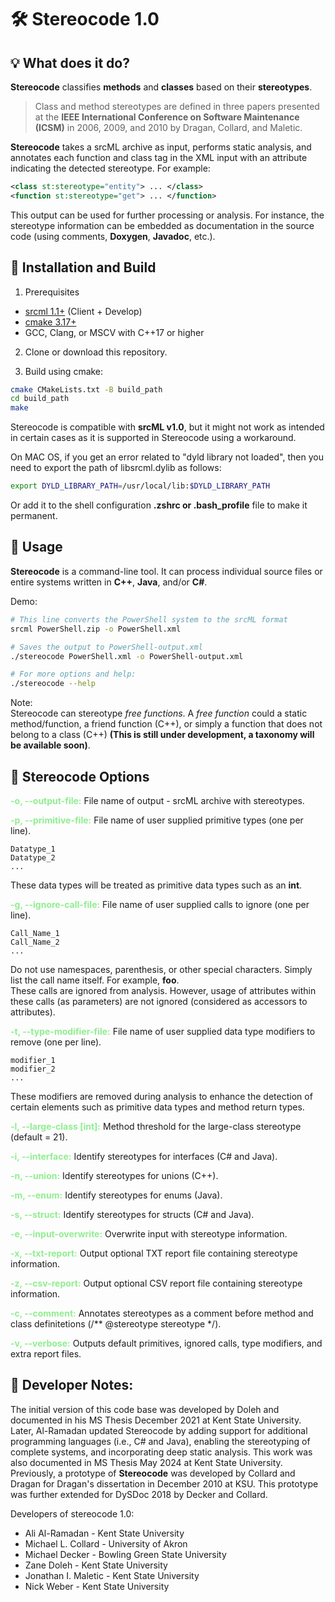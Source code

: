 # 🛠 **Stereocode 1.0**


## 💡 **What does it do?**
**Stereocode** classifies **methods** and **classes** based on their **stereotypes**.

> Class and method stereotypes are defined in three papers presented at the **IEEE International Conference on Software Maintenance (ICSM)** in 2006, 2009, and 2010 by Dragan, Collard, and Maletic.

**Stereocode**  takes a srcML archive as input, performs static analysis, and annotates each function and class tag in the XML input with an attribute indicating the detected stereotype. For example:

```XML
<class st:stereotype="entity"> ... </class>
<function st:stereotype="get"> ... </function>
```

This output can be used for further processing or analysis. For instance, the stereotype information can be embedded as documentation in the source code (using comments, **Doxygen**, **Javadoc**, etc.).


## 🔧 Installation and Build
1. Prerequisites
- [srcml 1.1+](https://www.srcml.org/) (Client + Develop)
- [cmake 3.17+](https://cmake.org/)
- GCC, Clang, or MSCV with C++17 or higher

2. Clone or download this repository.

3. Build using cmake:

```bash
cmake CMakeLists.txt -B build_path
cd build_path
make
```


Stereocode is compatible with **srcML v1.0**, but it might not work as intended in certain cases as it is supported in Stereocode using a workaround. </br>

On MAC OS, if you get an error related to "dyld library not loaded", then you need to export the path of libsrcml.dylib as follows: </br> 
```bash
export DYLD_LIBRARY_PATH=/usr/local/lib:$DYLD_LIBRARY_PATH 
```

Or add it to the shell configuration **.zshrc or .bash_profile** file to make it permanent.


## 🚀 Usage

**Stereocode**  is a command-line tool. It can process individual source files or entire systems written in **C++**, **Java**, and/or **C#**. 

Demo: 
```bash
# This line converts the PowerShell system to the srcML format
srcml PowerShell.zip -o PowerShell.xml

# Saves the output to PowerShell-output.xml
./stereocode PowerShell.xml -o PowerShell-output.xml

# For more options and help:
./stereocode --help
```

Note:</br>
Stereocode can stereotype *free functions*. A *free function* could a static method/function, a friend function (C++), or simply a function that does not belong to a class (C++) **(This is still under development, a taxonomy will be available soon)**.

## 📜 Stereocode Options

<span style='color: lightgreen;'>**-o, --output-file:**</span> File name of output - srcML archive with stereotypes.

<span style='color: lightgreen;'>**-p, --primitive-file:**</span> File name of user supplied primitive types (one per line). </br>
```
Datatype_1
Datatype_2
...
```
These data types will be treated as primitive data types such as an **int**.

<span style='color: lightgreen;'>**-g, --ignore-call-file:**</span> File name of user supplied calls to ignore (one per line). </br>
```
Call_Name_1
Call_Name_2
...
```
Do not use namespaces, parenthesis, or other special characters. Simply list the call name itself. For example, **foo**. </br>
These calls are ignored from analysis. However, usage of attributes within these calls (as parameters) are not ignored (considered as accessors to attributes).

<span style='color: lightgreen;'>**-t, --type-modifier-file:**</span> File name of user supplied data type modifiers to remove (one per line). </br>
```
modifier_1
modifier_2
...
```
These modifiers are removed during analysis to enhance the detection of certain elements such as primitive data types and method return types. 

<span style='color: lightgreen;'>**-l, --large-class \[int]:**</span> Method threshold for the large-class stereotype (default = 21).

<span style='color: lightgreen;'>**-i, --interface:**</span> Identify stereotypes for interfaces (C# and Java). 

<span style='color: lightgreen;'>**-n, --union:**</span> Identify stereotypes for unions (C++). 

<span style='color: lightgreen;'>**-m, --enum:**</span> Identify stereotypes for enums (Java). 

<span style='color: lightgreen;'>**-s, --struct:**</span> Identify stereotypes for structs (C# and Java). 

<span style='color: lightgreen;'>**-e, --input-overwrite:**</span> Overwrite input with stereotype information. 

<span style='color: lightgreen;'>**-x, --txt-report:**</span> Output optional TXT report file containing stereotype information. 

<span style='color: lightgreen;'>**-z, --csv-report:**</span> Output optional CSV report file containing stereotype information. 

<span style='color: lightgreen;'>**-c, --comment:**</span> Annotates stereotypes as a comment before method and class definitetions (/** @stereotype stereotype */). 

<span style='color: lightgreen;'>**-v, --verbose:**</span> Outputs default primitives, ignored calls, type modifiers, and extra report files.

## 📓 Developer Notes:

The initial version of this code base was developed by Doleh and documented in his MS Thesis December 2021 at Kent State University. Later, Al-Ramadan updated Stereocode by adding support for additional programming languages (i.e., C# and Java), enabling the stereotyping of complete systems, and incorporating deep static analysis. This work was also documented in MS Thesis May 2024 at Kent State University. Previously, a prototype of **Stereocode** was developed by Collard and Dragan for Dragan's dissertation in December 2010 at KSU. This prototype was further extended for DySDoc 2018 by Decker and Collard. 

Developers of stereocode 1.0:
- Ali Al-Ramadan - Kent State University
- Michael L. Collard - University of Akron
- Michael Decker - Bowling Green State University
- Zane Doleh - Kent State University
- Jonathan I. Maletic - Kent State University
- Nick Weber - Kent State University
